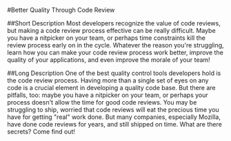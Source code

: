 #Better Quality Through Code Review

##Short Description
Most developers recognize the value of code reviews, but making a code review process effective can be really difficult. Maybe you have a nitpicker on your team, or perhaps time constraints kill the review process early on in the cycle. Whatever the reason you're struggling, learn how you can make your code review process work better, improve the quality of your applications, and even improve the morale of your team!

##Long Description
One of the best quality control tools developers hold is the code review process. Having more than a single set of eyes on any code is a crucial element in developing a quality code base. But there are pitfalls, too: maybe you have a nitpicker on your team, or perhaps your process doesn't allow the time for good code reviews. You may be struggling to ship, worried that code reviews will eat the precious time you have for getting "real" work done. But many companies, especially Mozilla, have done code reviews for years, and still shipped on time. What are there secrets? Come find out!